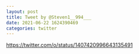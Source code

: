 ```yaml
--- 
layout: post 
title: Tweet by @Steven1__994___ 
date: 2021-06-22 1624390469 
categories: twitter 
--- 
```

https://twitter.com/o/status/1407420996643135491